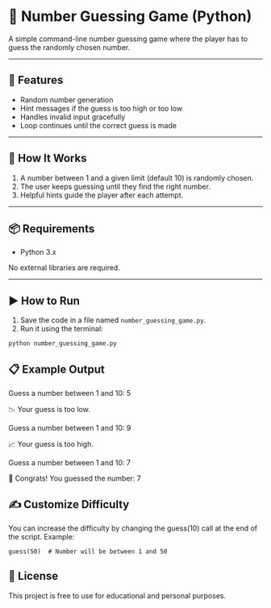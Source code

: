 # 🎯 Number Guessing Game (Python)

A simple command-line number guessing game where the player has to guess the randomly chosen number.

---

## 🚀 Features

- Random number generation
- Hint messages if the guess is too high or too low
- Handles invalid input gracefully
- Loop continues until the correct guess is made

---

## 🧠 How It Works

1. A number between 1 and a given limit (default 10) is randomly chosen.
2. The user keeps guessing until they find the right number.
3. Helpful hints guide the player after each attempt.

---

## 📦 Requirements

- Python 3.x

No external libraries are required.

---

## ▶️ How to Run

1. Save the code in a file named `number_guessing_game.py`.
2. Run it using the terminal:

```bash
python number_guessing_game.py
```

## 📋 Example Output

Guess a number between 1 and 10: 5

📉 Your guess is too low.

Guess a number between 1 and 10: 9

📈 Your guess is too high.

Guess a number between 1 and 10: 7

🎉 Congrats! You guessed the number: 7


## ✍️ Customize Difficulty
You can increase the difficulty by changing the guess(10) call at the end of the script. Example:

```
guess(50)  # Number will be between 1 and 50
```

## 📜 License
This project is free to use for educational and personal purposes.


